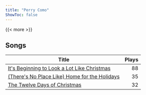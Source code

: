 ```yaml
---
title: "Perry Como"
ShowToc: false
---
```


{{< more >}}

## Songs
Title | Plays 
----- | -----: 
[It's Beginning to Look a Lot Like Christmas](/songs/its-beginning-to-look-a-lot-like-christmas) | 88
[(There's No Place Like) Home for the Holidays](/songs/theres-no-place-like-home-for-the-holidays) | 35
[The Twelve Days of Christmas](/songs/the-twelve-days-of-christmas) | 32

